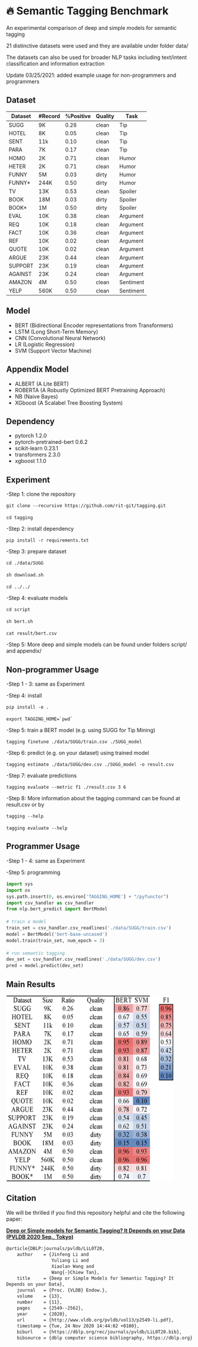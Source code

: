 # 🔥 Semantic Tagging Benchmark
An experimental comparison of deep and simple models for semantic tagging 

21 distinctive datasets were used and they are available under folder data/

The datasets can also be used for broader NLP tasks including text/intent classification and information extraction

Update 03/25/2021: added example usage for non-programmers and programmers

## Dataset

| Dataset | #Record | %Positive | Quality | Task       |
|---------|---------|-----------|---------|------------|
| SUGG    | 9K      | 0.26      | clean   | Tip        |
| HOTEL   | 8K      | 0.05      | clean   | Tip        |
| SENT    | 11k     | 0.10      | clean   | Tip        |
| PARA    | 7K      | 0.17      | clean   | Tip        |
| HOMO    | 2K      | 0.71      | clean   | Humor      |
| HETER   | 2K      | 0.71      | clean   | Humor      |
| FUNNY   | 5M      | 0.03      | dirty   | Humor      |
| FUNNY\* | 244K    | 0.50      | dirty   | Humor      |
| TV      | 13K     | 0.53      | clean   | Spoiler    |
| BOOK    | 18M     | 0.03      | dirty   | Spoiler    |
| BOOK\*  | 1M      | 0.50      | dirty   | Spoiler    |
| EVAL    | 10K     | 0.38      | clean   | Argument   |
| REQ     | 10K     | 0.18      | clean   | Argument   |
| FACT    | 10K     | 0.36      | clean   | Argument   |
| REF     | 10K     | 0.02      | clean   | Argument   |
| QUOTE   | 10K     | 0.02      | clean   | Argument   |
| ARGUE   | 23K     | 0.44      | clean   | Argument   |
| SUPPORT | 23K     | 0.19      | clean   | Argument   |
| AGAINST | 23K     | 0.24      | clean   | Argument   |
| AMAZON  | 4M      | 0.50      | clean   | Sentiment  |
| YELP    | 560K    | 0.50      | clean   | Sentiment  |

## Model
- BERT (Bidirectional Encoder representations from Transformers)
- LSTM (Long Short-Term Memory)
- CNN (Convolutional Neural Network)
- LR (Logistic Regression)
- SVM (Support Vector Machine)

## Appendix Model
- ALBERT (A Lite BERT)
- ROBERTA (A Robustly Optimized BERT Pretraining Approach)
- NB (Naive Bayes)
- XGboost (A Scalabel Tree Boosting System)

## Dependency
- pytorch 1.2.0
- pytorch-pretrained-bert 0.6.2
- scikit-learn 0.23.1
- transformers 2.3.0
- xgboost 1.1.0

## Experiment
-Step 1: clone the repository

    git clone --recursive https://github.com/rit-git/tagging.git

    cd tagging

-Step 2: install dependency

    pip install -r requirements.txt

-Step 3: prepare dataset 
    
    cd ./data/SUGG

    sh download.sh

    cd ../../

-Step 4: evaluate models

    cd script
    
    sh bert.sh

    cat result/bert.csv

-Step 5: More deep and simple models can be found under folders script/ and appendix/

## Non-programmer Usage

-Step 1 - 3: same as Experiment 

-Step 4: install
    
    pip install -e .

    export TAGGING_HOME=`pwd`
    
-Step 5: train a BERT model (e.g. using SUGG for Tip Mining)

    tagging finetune ./data/SUGG/train.csv ./SUGG_model

-Step 6: predict (e.g. on your dataset) using trained model

    tagging estimate ./data/SUGG/dev.csv ./SUGG_model -o result.csv

-Step 7: evaluate predictions
    
    tagging evaluate --metric f1 ./result.csv 3 6

-Step 8: More information about the tagging command can be found at result.csv or by

    tagging --help

    tagging evaluate --help

## Programmer Usage

-Step 1 - 4: same as Experiment

-Step 5: programming

```python
import sys
import os
sys.path.insert(0, os.environ['TAGGING_HOME'] + "/pyfunctor")
import csv_handler as csv_handler
from nlp.bert_predict import BertModel

# train a model
train_set = csv_handler.csv_readlines('./data/SUGG/train.csv')
model = BertModel('bert-base-uncased')
model.train(train_set, num_epoch = 3)

# run semantic tagging 
dev_set = csv_handler.csv_readlines('./data/SUGG/dev.csv')
pred = model.predict(dev_set)
```
## Main Results
<img src="resource/heatmap.png" width=450 height=500>

## Citation
We will be thrilled if you find this repository helpful and cite the following paper: 

**[Deep or Simple models for Semantic Tagging? It Depends on your Data (PVLDB 2020 Sep., Tokyo)](http://www.vldb.org/pvldb/vol13/p2549-li.pdf)**

    @article{DBLP:journals/pvldb/LiL0T20,
        author    = {Jinfeng Li and
                     Yuliang Li and
                     Xiaolan Wang and
                     Wang{-}Chiew Tan},
        title     = {Deep or Simple Models for Semantic Tagging? It Depends on your Data},
        journal   = {Proc. {VLDB} Endow.},
        volume    = {13},
        number    = {11},
        pages     = {2549--2562},
        year      = {2020},
        url       = {http://www.vldb.org/pvldb/vol13/p2549-li.pdf},
        timestamp = {Tue, 24 Nov 2020 14:44:02 +0100},
        biburl    = {https://dblp.org/rec/journals/pvldb/LiL0T20.bib},
        bibsource = {dblp computer science bibliography, https://dblp.org}
